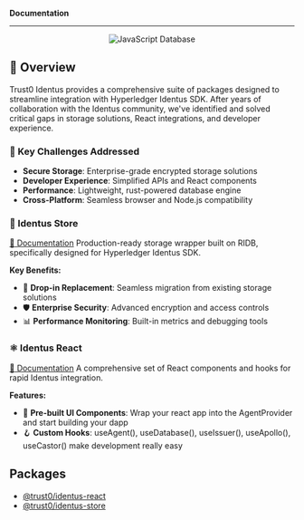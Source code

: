 **Documentation**

***

<p align="center">
  <img src="https://cdn.jsdelivr.net/gh/trust0-project/ridb@latest/docs/logo.svg" alt="JavaScript Database" />
  <br />
</p>

## 🌟 Overview

Trust0 Identus provides a comprehensive suite of packages designed to streamline integration with Hyperledger Identus SDK. After years of collaboration with the Identus community, we've identified and solved critical gaps in storage solutions, React integrations, and developer experience.

### 🎯 Key Challenges Addressed

- **Secure Storage**: Enterprise-grade encrypted storage solutions
- **Developer Experience**: Simplified APIs and React components
- **Performance**: Lightweight, rust-powered database engine
- **Cross-Platform**: Seamless browser and Node.js compatibility

### 🏪 Identus Store
[📖 Documentation](https://github.com/trust0-project/identus/tree/main/docs/@trust0/identus-store/README.md)
Production-ready storage wrapper built on RIDB, specifically designed for Hyperledger Identus SDK.

**Key Benefits:**
- 🔄 **Drop-in Replacement**: Seamless migration from existing storage solutions
- 🛡️ **Enterprise Security**: Advanced encryption and access controls
- 📊 **Performance Monitoring**: Built-in metrics and debugging tools

### ⚛️ Identus React
[📖 Documentation](https://github.com/trust0-project/identus/tree/main/docs/@trust0/identus-react/README.md)
A comprehensive set of React components and hooks for rapid Identus integration.

**Features:**
- 🎨 **Pre-built UI Components**: Wrap your react app into the AgentProvider and start building your dapp
- 🪝 **Custom Hooks**: useAgent(), useDatabase(), useIssuer(), useApollo(), useCastor() make development really easy

## Packages

- [@trust0/identus-react](@trust0/identus-react/README.md)
- [@trust0/identus-store](@trust0/identus-store/README.md)
